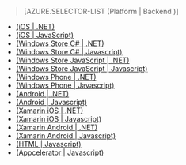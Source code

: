 > [AZURE.SELECTOR-LIST (Platform | Backend )]
- [(iOS | .NET)](/en-us/documentation/articles/mobile-services-dotnet-backend-ios-get-started-users/)
- [(iOS | JavaScript)](/en-us/documentation/articles/mobile-services-ios-get-started-users/)
- [(Windows Store C# | .NET)](/en-us/documentation/articles/mobile-services-dotnet-backend-windows-store-dotnet-get-started-users/)
- [(Windows Store C# | Javascript)](/en-us/documentation/articles/mobile-services-windows-store-dotnet-get-started-users/)
- [(Windows Store JavaScript | .NET)](/en-us/documentation/articles/mobile-services-dotnet-backend-windows-store-javascript-get-started-users/)
- [(Windows Store JavaScript | Javascript)](/en-us/documentation/articles/mobile-services-windows-store-javascript-get-started-users/)
- [(Windows Phone | .NET)](/en-us/documentation/articles/mobile-services-dotnet-backend-windows-phone-get-started-users/)
- [(Windows Phone | Javascript)](/en-us/documentation/articles/mobile-services-windows-phone-get-started-users/)
- [(Android | .NET)](/en-us/documentation/articles/mobile-services-dotnet-backend-android-get-started-users/)
- [(Android | Javascript)](/en-us/documentation/articles/mobile-services-android-get-started-users/)
- [(Xamarin iOS | .NET)](/en-us/documentation/articles/mobile-services-dotnet-backend-xamarin-ios-get-started-users/)
- [(Xamarin iOS | Javascript)](/en-us/documentation/articles/partner-xamarin-mobile-services-ios-get-started-users/)
- [(Xamarin Android | .NET)](/en-us/documentation/articles/mobile-services-dotnet-backend-xamarin-android-get-started-users/)
- [(Xamarin Android | Javascript)](/en-us/documentation/articles/partner-xamarin-mobile-services-android-get-started-users/)
- [(HTML | Javascript)](/en-us/documentation/articles/mobile-services-html-get-started-users/)
- [(Appcelerator | Javascript)](/en-us/documentation/articles/partner-appcelerator-mobile-services-javascript-backend-appcelerator-get-started-users/)

<!--HONumber=27-->
